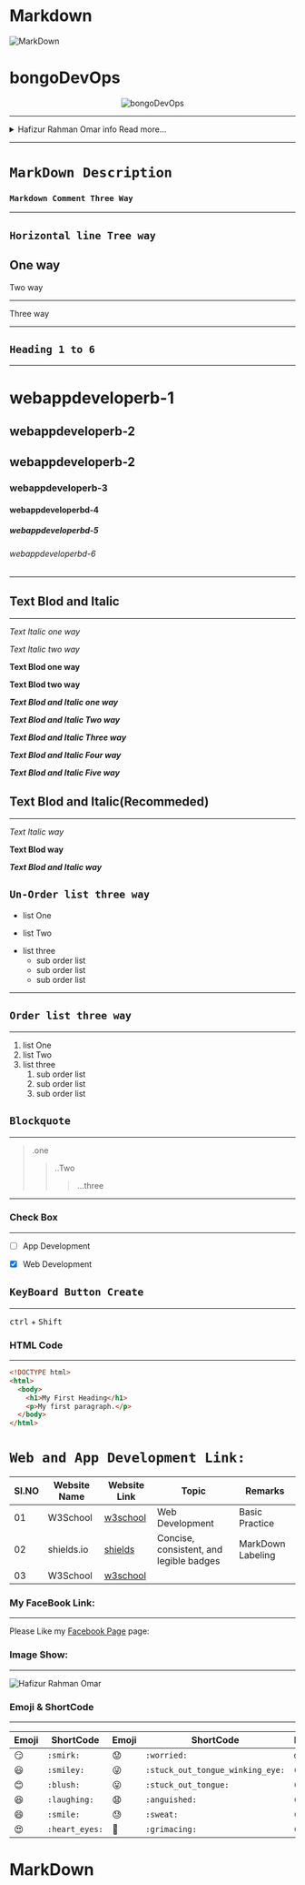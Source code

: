  # Markdown

![MarkDown](https://www.markdownguide.org/assets/images/markdown-guide-og.jpg)
 
 
 
 # bongoDevOps



<div align="center">


![bongoDevOps](https://avatars.githubusercontent.com/u/197965196?v=4&size=64)

</div>

___

<details>

<summary>Hafizur Rahman Omar info Read more...</summary>

# I'm a Professional Web and App Developer and Digital Marketer

</details>

___

# `MarkDown Description`

### `Markdown Comment Three Way`

---

[//]: # "This is one way"

[comment]: <> (This is two way)
[//]: <> (This is three way)

## `Horizontal line Tree way`

## One way

Two way

---

Three way

---

## `Heading 1 to 6`

---

# webappdeveloperb-1

## webappdeveloperb-2

## webappdeveloperb-2

### webappdeveloperb-3

#### webappdeveloperbd-4

##### webappdeveloperbd-5

###### webappdeveloperbd-6

---

## Text Blod and Italic

---

_Text Italic one way_

_Text Italic two way_

**Text Blod one way**

**Text Blod two way**

**_Text Blod and Italic one way_**

**_Text Blod and Italic Two way_**

**_Text Blod and Italic Three way_**

_**Text Blod and Italic Four way**_

**_Text Blod and Italic Five way_**

## Text Blod and Italic(Recommeded)

---

_Text Italic way_

**Text Blod way**

**_Text Blod and Italic way_**

## `Un-Order list three way`

- list One

* list Two

- list three
  - sub order list
  * sub order list
  - sub order list

---

## `Order list three way`

---

1. list One
2. list Two
3. list three
   1. sub order list
   2. sub order list
   3. sub order list

## `Blockquote`

---

> .one
>
> > ..Two
> >
> > > ...three

---

### Check Box

---

- [ ] App Development

- [x] Web Development

## `KeyBoard Button Create`

---

<kbd>ctrl</kbd> + <kbd>Shift</kbd>

### HTML Code

---

```html
<!DOCTYPE html>
<html>
  <body>
    <h1>My First Heading</h1>
    <p>My first paragraph.</p>
  </body>
</html>
```

# `Web and App Development Link:`

| SI.NO | Website Name | Website Link                           | Topic                                   | Remarks           |
| ----- | ------------ | -------------------------------------- | --------------------------------------- | ----------------- |
| 01    | W3School     | [w3school](https://www.w3schools.com/) | Web Development                         | Basic Practice    |
| 02    | shields.io   | [shields](https://shields.io/)         | Concise, consistent, and legible badges | MarkDown Labeling |
| 03    | W3School     | [w3school]()                           |                                         |                   |

### My FaceBook Link:

---

Please Like my [Facebook Page] page:

[Facebook Page]: https://facebook.com/webappdeveloperbd "My Facebook Page"

### Image Show:

---

![Hafizur Rahman Omar](https://avatars.githubusercontent.com/u/80614973?s=400&u=0fd97c4869d564d66141159f44c31ebc2891db63&v=4)

### Emoji & ShortCode
---

|Emoji|ShortCode|Emoji|ShortCode|Emoji|ShortCode|
|-----|---------|-----|---------|-----|---------| 
|:smirk:|`:smirk:`|:worried:|`:worried:`|:scream:|`:scream:`|
|:smiley:|`:smiley:`|:stuck_out_tongue_winking_eye:|`:stuck_out_tongue_winking_eye:`|:kissing_smiling_eyes:|`:kissing_smiling_eyes:`|
|:blush:|`:blush:`|:stuck_out_tongue:|`:stuck_out_tongue:`|:frowning:|`:frowning:`|
|:laughing:|`:laughing:`|:anguished:|`:anguished:`|:open_mouth:|`:open_mouth:`|
|:smile:|`:smile:`|:sweat:|`:sweat:`|:sweat_smile:|`:sweat_smile:`|
|:heart_eyes:|`:heart_eyes:`|:grimacing:|`:grimacing:`|:confused:|`:confused:`|
# MarkDown
